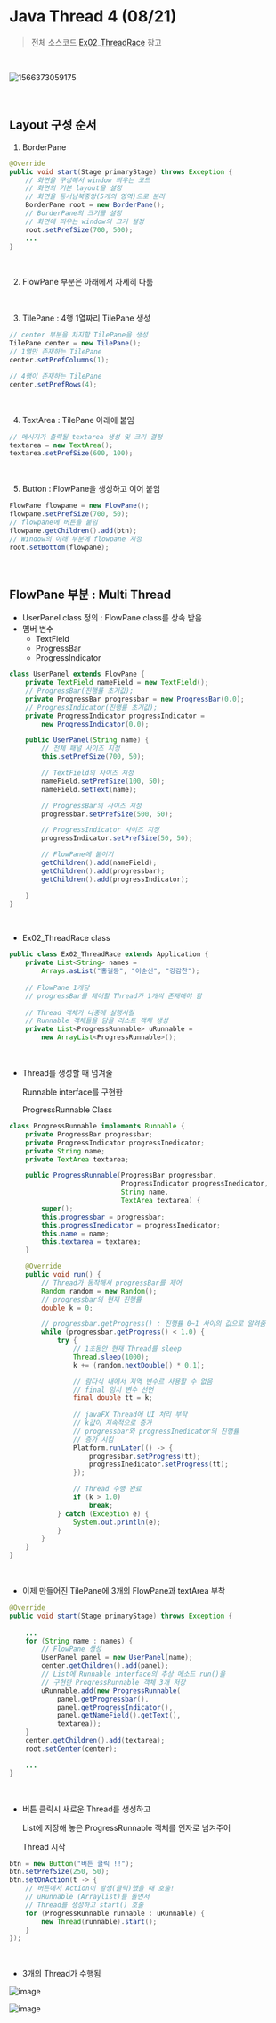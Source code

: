 # Java Thread 4 (08/21)

> 전체 소스코드 [Ex02_ThreadRace](https://github.com/5dddddo/java/blob/master/0821_Java_SE_programming/Ex02_ThreadRace.java) 참고

<br>

![1566373059175](https://user-images.githubusercontent.com/50972986/63419946-ac595f00-c440-11e9-8a03-6efa87441299.png)

<br>

## Layout 구성 순서

1. BorderPane

``` java
@Override
public void start(Stage primaryStage) throws Exception {
    // 화면을 구성해서 window 띄우는 코드
    // 화면의 기본 layout을 설정
    // 화면을 동서남북중앙(5개의 영역)으로 분리
    BorderPane root = new BorderPane();
    // BorderPane의 크기를 설정
    // 화면에 띄우는 window의 크기 설정
    root.setPrefSize(700, 500);
    ...
}
```

<Br>

2. FlowPane 부분은 아래에서 자세히 다룸

<Br>

3. TilePane : 4행 1열짜리 TilePane 생성

``` java
// center 부분을 차지할 TilePane을 생성
TilePane center = new TilePane();
// 1열만 존재하는 TilePane
center.setPrefColumns(1);

// 4행이 존재하는 TilePane
center.setPrefRows(4);
```

<Br>

4. TextArea : TilePane 아래에 붙임

```java
// 메시지가 출력될 textarea 생성 및 크기 결정
textarea = new TextArea();
textarea.setPrefSize(600, 100);
```

<Br>

5. Button : FlowPane을 생성하고 이어 붙임

``` java
FlowPane flowpane = new FlowPane();
flowpane.setPrefSize(700, 50);
// flowpane에 버튼을 붙임
flowpane.getChildren().add(btn);
// Window의 아래 부분에 flowpane 지정
root.setBottom(flowpane);
```

<bR>

## FlowPane 부분 : Multi Thread

- UserPanel class 정의 : FlowPane class를 상속 받음 
- 몜버 변수
  - TextField
  - ProgressBar
  - ProgressIndicator

``` java
class UserPanel extends FlowPane {
    private TextField nameField = new TextField();
    // ProgressBar(진행률 초기값);
	private ProgressBar progressbar = new ProgressBar(0.0);
	// ProgressIndicator(진행률 초기값);
    private ProgressIndicator progressIndicator =
        new ProgressIndicator(0.0);

    public UserPanel(String name) {
        // 전체 패널 사이즈 지정
        this.setPrefSize(700, 50);

        // TextField의 사이즈 지정
        nameField.setPrefSize(100, 50);
        nameField.setText(name);

        // ProgressBar의 사이즈 지정
        progressbar.setPrefSize(500, 50);

        // ProgressIndicator 사이즈 지정
        progressIndicator.setPrefSize(50, 50);

        // FlowPane에 붙이기
        getChildren().add(nameField);
        getChildren().add(progressbar);
        getChildren().add(progressIndicator);

    }
}
```

<br>

- Ex02_ThreadRace class

``` java
public class Ex02_ThreadRace extends Application {
	private List<String> names =
        Arrays.asList("홍길동", "이순신", "강감찬");
    
	// FlowPane 1개당
    // progressBar를 제어할 Thread가 1개씩 존재해야 함
    
	// Thread 객체가 나중에 실행시킬
    // Runnable 객체들을 담을 리스트 객체 생성 
	private List<ProgressRunnable> uRunnable =
        new ArrayList<ProgressRunnable>();
```

<br>

- Thread를 생성할 때 넘겨줄

  Runnable interface를 구현한

  ProgressRunnable Class

``` java
class ProgressRunnable implements Runnable {
	private ProgressBar progressbar;
	private ProgressIndicator progressInedicator;
	private String name;
	private TextArea textarea;

	public ProgressRunnable(ProgressBar progressbar,
                            ProgressIndicator progressInedicator,
                            String name,
                            TextArea textarea) {
		super();
		this.progressbar = progressbar;
		this.progressInedicator = progressInedicator;
		this.name = name;
		this.textarea = textarea;
	}

	@Override
	public void run() {
		// Thread가 동작해서 progressBar를 제어
		Random random = new Random();
		// progressbar의 현재 진행률
		double k = 0;

		// progressbar.getProgress() : 진행률 0~1 사이의 값으로 알려줌
		while (progressbar.getProgress() < 1.0) {
			try {
				// 1초동안 현재 Thread를 sleep
				Thread.sleep(1000);
				k += (random.nextDouble() * 0.1);

				// 람다식 내에서 지역 변수르 사용할 수 없음
                // final 임시 변수 선언
				final double tt = k;
                
				// javaFX Thread에 UI 처리 부탁
				// k값이 지속적으로 증가
                // progressbar와 progressInedicator의 진행률
                // 증가 시킴
				Platform.runLater(() -> {
					progressbar.setProgress(tt);
					progressInedicator.setProgress(tt);
				});

                // Thread 수행 완료
				if (k > 1.0)
					break;
			} catch (Exception e) {
				System.out.println(e);
			}
		}
	}
}
```

<br>

- 이제 만들어진 TilePane에 3개의 FlowPane과 textArea 부착

``` java
@Override
public void start(Stage primaryStage) throws Exception {
    
    ...
    for (String name : names) {
        // FlowPane 생성
        UserPanel panel = new UserPanel(name);
        center.getChildren().add(panel);
        // List에 Runnable interface의 추상 메소드 run()을
        // 구현한 ProgressRunnable 객체 3개 저장
        uRunnable.add(new ProgressRunnable(
            panel.getProgressbar(),
            panel.getProgressIndicator(),
            panel.getNameField().getText(),
            textarea));
    }
    center.getChildren().add(textarea);
    root.setCenter(center);

    ...
}
```

<br>

- 버튼 클릭시 새로운 Thread를 생성하고

  List에 저장해 놓은 ProgressRunnable 객체를 인자로 넘겨주어

  Thread 시작

``` java
btn = new Button("버튼 클릭 !!");
btn.setPrefSize(250, 50);
btn.setOnAction(t -> {
    // 버튼에서 Action이 발생(클릭)했을 때 호출!
    // uRunnable (Arraylist)를 돌면서
    // Thread를 생성하고 start() 호출
    for (ProgressRunnable runnable : uRunnable) {
        new Thread(runnable).start();
    }
});
```

<br>

- 3개의 Thread가 수행됨

![image](https://user-images.githubusercontent.com/50972986/63431747-83de5e80-c45a-11e9-87bf-29ad8177a826.png)

![image](https://user-images.githubusercontent.com/50972986/63431796-a5d7e100-c45a-11e9-8e12-c5a9ff3c2507.png)